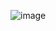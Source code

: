 ![image](https://github.com/VaasuDevanS/python-notebooks/assets/24793046/eb28ec58-6002-4652-9e78-d3f3a9c54d96)
